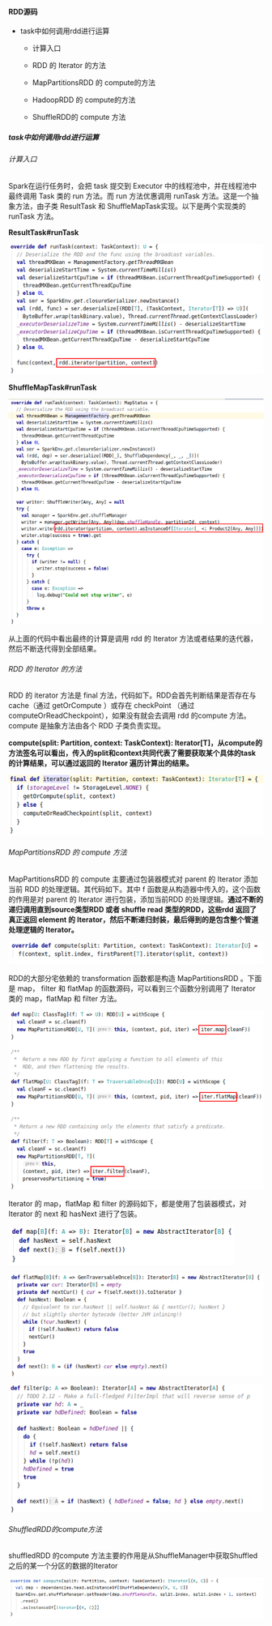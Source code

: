 #### RDD源码

- task中如何调用rdd进行运算
  
  - 计算入口
  
  - RDD 的 Iterator 的方法
  
  - MapPartitionsRDD 的 compute的方法
  
  - HadoopRDD 的 compute的方法
  
  - ShuffleRDD的 compute 方法

##### task中如何调用rdd进行运算

###### 计算入口

Spark在运行任务时，会把 task 提交到 Executor 中的线程池中，并在线程池中最终调用 Task 类的 run 方法。而 run 方法优惠调用 runTask 方法。这是一个抽象方法，由子类 ResultTask 和 ShuffleMapTask实现。以下是两个实现类的 runTask 方法。<br>

**ResultTask#runTask**

![](img/ResultTask_runTask.png)<br>

**ShuffleMapTask#runTask**<br>

![](img/ShuffleMapTask_runTask.png)<br>

从上面的代码中看出最终的计算是调用 rdd 的 Iterator 方法或者结果的迭代器，然后不断迭代得到全部结果。

###### RDD 的 Iterator 的方法

RDD 的 iterator 方法是 final 方法，代码如下。RDD会首先判断结果是否存在与cache（通过 getOrCompute ）或存在 checkPoint （通过 computeOrReadCheckpoint），如果没有就会去调用 rdd 的compute 方法。compute 是抽象方法由各个 RDD 子类负责实现。<br>

**compute(split: Partition, context: TaskContext): Iterator[T]，从compute的方法签名可以看出，传入的split和context共同代表了需要获取某个具体的task 的计算结果，可以通过返回的 Iterator 遍历计算出的结果。**

![](img/RDD_iterator.png)

###### MapPartitionsRDD 的 compute 方法

MapPartitionsRDD 的 compute 主要通过包装器模式对 parent 的 Iterator 添加当前 RDD 的处理逻辑。其代码如下。其中 f 函数是从构造器中传入的，这个函数的作用是对 parent 的 Iterator 进行包装，添加当前RDD 的处理逻辑。**通过不断的递归调用直到source类型RDD 或者 shuffle read 类型的RDD，这些rdd 返回了真正返回 element 的 Iterator，然后不断递归封装，最后得到的是包含整个管道处理逻辑的 Iterator。**

![](img/MapPartitionsRDD_compute.png)<br>

RDD的大部分宅依赖的 transformation 函数都是构造 MapPartitionsRDD 。下面是 map， filter 和 flatMap 的函数源码，可以看到三个函数分别调用了 Iterator 类的 map，flatMap 和 filter 方法。

![](img/RDD_map_flatMap_filter.png)<br>

Iterator 的 map，flatMap 和 filter 的源码如下，都是使用了包装器模式，对Iterator 的 next 和 hasNext 进行了包装。

![](img/Iterator_map.png)

![](img/Iterator_flatMap.png)

![](img/Iterator_filter.png)





###### ShuffledRDD的compute方法

shuffledRDD 的compute 方法主要的作用是从ShuffleManager中获取Shuffled之后的某一个分区的数据的Iterator

![](img/ShuffledRDD_compute.png)
